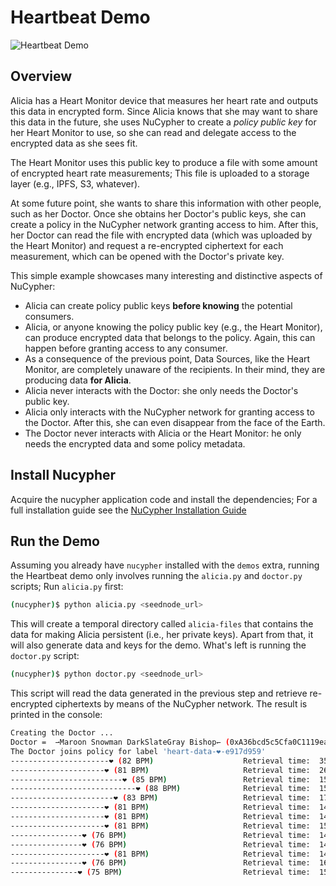 # Heartbeat Demo

![Heartbeat Demo](https://user-images.githubusercontent.com/2564234/49080419-dda35680-f243-11e8-90d7-6f649d80e03d.png)


## Overview

Alicia has a Heart Monitor device that measures her heart rate and outputs this data in encrypted form.
Since Alicia knows that she may want to share this data in the future, she uses NuCypher to create
a _policy public key_ for her Heart Monitor to use, so she can read and delegate access to the encrypted
data as she sees fit.

The Heart Monitor uses this public key to produce a file with some amount of encrypted heart rate measurements;
This file is uploaded to a storage layer (e.g., IPFS, S3, whatever).

At some future point, she wants to share this information with other people, such as her Doctor.
Once she obtains her Doctor's public keys, she can create a policy in the NuCypher network granting access to him.
After this, her Doctor can read the file with encrypted data (which was uploaded by the Heart Monitor) and
request a re-encrypted ciphertext for each measurement, which can be opened with the Doctor's private key.

This simple example showcases many interesting and distinctive aspects of NuCypher:
  - Alicia can create policy public keys **before knowing** the potential consumers.
  - Alicia, or anyone knowing the policy public key (e.g., the Heart Monitor), can produce encrypted data that belongs to the policy. Again, this can happen before granting access to any consumer.
  - As a consequence of the previous point, Data Sources, like the Heart Monitor, are completely unaware of the recipients. In their mind, they are producing data **for Alicia**.
  - Alicia never interacts with the Doctor: she only needs the Doctor's public key.
  - Alicia only interacts with the NuCypher network for granting access to the Doctor. After this, she can even disappear from the face of the Earth.
  - The Doctor never interacts with Alicia or the Heart Monitor: he only needs the encrypted data and some policy metadata.


## Install Nucypher

Acquire the nucypher application code and install the dependencies;
For a full installation guide see the [NuCypher Installation Guide](../guides/installation_guide)

## Run the Demo

Assuming you already have `nucypher` installed with the `demos` extra, running the Heartbeat demo only involves running the `alicia.py` and `doctor.py` scripts; Run `alicia.py` first:

```sh
(nucypher)$ python alicia.py <seednode_url>
```

This will create a temporal directory called `alicia-files` that contains the data for making Alicia persistent (i.e., her private keys). Apart from that, it will also generate data and keys for the demo. What's left is running the `doctor.py` script:

```sh
(nucypher)$ python doctor.py <seednode_url>
```

This script will read the data generated in the previous step and retrieve re-encrypted ciphertexts by means of the NuCypher network. The result is printed in the console:

```bash
Creating the Doctor ...
Doctor =  ⇀Maroon Snowman DarkSlateGray Bishop↽ (0xA36bcd5c5Cfa0C1119ea5E53621720a0C1a610F5)
The Doctor joins policy for label 'heart-data-❤️-e917d959'
----------------------❤︎ (82 BPM)                    Retrieval time:  3537.06 ms
---------------------❤︎ (81 BPM)                     Retrieval time:  2654.51 ms
-------------------------❤︎ (85 BPM)                 Retrieval time:  1513.32 ms
----------------------------❤︎ (88 BPM)              Retrieval time:  1552.66 ms
-----------------------❤︎ (83 BPM)                   Retrieval time:  1720.66 ms
---------------------❤︎ (81 BPM)                     Retrieval time:  1485.25 ms
---------------------❤︎ (81 BPM)                     Retrieval time:  1459.16 ms
---------------------❤︎ (81 BPM)                     Retrieval time:  1520.30 ms
----------------❤︎ (76 BPM)                          Retrieval time:  1479.54 ms
----------------❤︎ (76 BPM)                          Retrieval time:  1464.17 ms
---------------------❤︎ (81 BPM)                     Retrieval time:  1483.04 ms
----------------❤︎ (76 BPM)                          Retrieval time:  1687.72 ms
---------------❤︎ (75 BPM)                           Retrieval time:  1563.65 ms
```
